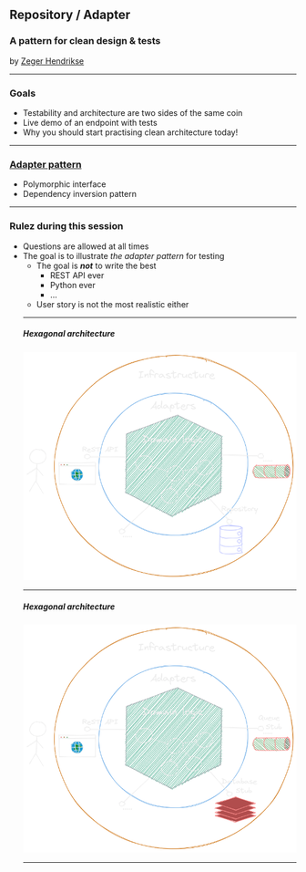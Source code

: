 ## Repository / Adapter

### A pattern for clean design &amp; tests

by [Zeger Hendrikse](https://www.it-essence.nl/)

---

### Goals

<ul>
<div>
<li>Testability and architecture are two sides of the same coin </li>
</div>
<div class="fragment">
<li>Live demo of an endpoint with tests</li>
</div> 
<div class="fragment">
<li>Why you should start practising clean architecture today!</li>
</div> 
</ul>

---

### [Adapter pattern](https://refactoring.guru/design-patterns/adapter)

- Polymorphic interface
- Dependency inversion pattern

---

### Rulez during this session

<ul>
<div>
<li>Questions are allowed at all times</li>
</div>
<div class="fragment">
<li>
The goal is to illustrate <i>the adapter pattern</i> for testing
  <ul>
  <li>The goal is <em><b>not</b></em> to write the best
    <ul>
    <li>REST API ever</li>
    <li>Python ever</li>
    <li>...</li>
    </ul>
   </li>
   <li>User story is not the most realistic either</li>
</li>
</div>

---

##### Hexagonal architecture

![Hexagonal architecture](./images/hex_arch.png)

---

##### Hexagonal architecture

![Hexagonal architecture](./images/hex_arch_unit.png)

---
